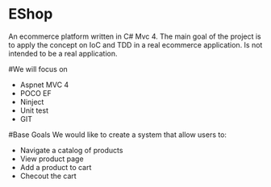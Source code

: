 # EShop
An ecommerce platform written in C# Mvc 4. The main goal of the project is to apply the concept on IoC and TDD in a real ecommerce application. Is not intended to be a real application. 

#We will focus on
<ul>
<li>Aspnet MVC 4</li>
<li>POCO EF</li>
<li>Ninject</li>
<li>Unit test</li>
<li>GIT</li>
</ul>

#Base Goals
We would like to create a system that allow users to:
<ul>
<li>Navigate a catalog of products</li>
<li>View product page</li>
<li>Add a product to cart</li>
<li>Checout the cart</li>
</ul>

